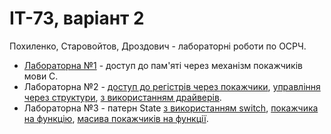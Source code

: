 # ІТ-73, варіант 2
Похиленко, Старовойтов, Дроздович - лабораторні роботи по ОСРЧ.

- [Лабораторна №1](../../tree/Lab01) - доступ до пам'яті через механізм покажчиків мови C.
- Лабораторна №2 - [доступ до регістрів через покажчики](../../tree/Lab02_ptr), [управління через структури](../../tree/Lab02_struct), [з використанням драйверів](../../tree/Lab02_lib).
- Лабораторна №3 - патерн State [з використанням switch](../../tree/Lab03_switch), [покажчика на функцію](../../tree/Lab03_func), [масива покажчиків на функції](../../tree/Lab03_arr_func).
